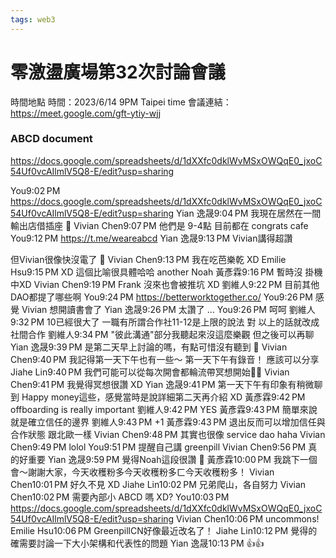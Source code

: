 ```yaml
---
tags: web3
---
```


# 零激盪廣場第32次討論會議

時間地點
時間：2023/6/14 9PM Taipei time
會議連結：https://meet.google.com/gft-ytiy-wjj

### ABCD document
https://docs.google.com/spreadsheets/d/1dXXfc0dklWvMSxOWQqE0_jxoC54Uf0vcAIlmlV5Q8-E/edit?usp=sharing

You9:02 PM
https://docs.google.com/spreadsheets/d/1dXXfc0dklWvMSxOWQqE0_jxoC54Uf0vcAIlmlV5Q8-E/edit?usp=sharing
Yian 逸晟9:04 PM
我現在居然在一間輸出店借插座 🤣
Vivian Chen9:07 PM
他們是 9-4點
目前都在 congrats cafe
You9:12 PM
https://t.me/weareabcd
Yian 逸晟9:13 PM
Vivian講得超讚

但Vivian很像快沒電了 🤣
Vivian Chen9:13 PM
我在吃芭樂乾 XD
Emilie Hsu9:15 PM
XD 這個比喻很具體哈哈 another Noah
黃彥霖9:16 PM
暫時沒
掛機中XD
Vivian Chen9:19 PM
Frank 沒來也會被推坑 XD
劉維人9:22 PM
目前其他DAO都提了哪些啊
You9:24 PM
https://betterworktogether.co/
You9:26 PM
感覺 Vivian 想開讀書會了
Yian 逸晟9:26 PM
太讚了 …
You9:26 PM
呵呵
劉維人9:32 PM
10已經很大了 一職有所謂合作社11-12是上限的說法
對 以上的話就改成社間合作
劉維人9:34 PM
"彼此溝通"部分我聽起來沒這麼樂觀 但之後可以再聊
Yian 逸晟9:39 PM
是第二天早上討論的嗎，有點可惜沒有聽到 🤣
Vivian Chen9:40 PM
我記得第一天下午也有一些～
第一天下午有錄音！
應該可以分享
Jiahe Lin9:40 PM
我們可能可以從每次開會都輪流帶冥想開始📿🤣
Vivian Chen9:41 PM
我覺得冥想很讚 XD
Yian 逸晟9:41 PM
第一天下午有印象有稍微聊到 Happy money這些，感覺當時是說詳細第二天再介紹 XD
黃彥霖9:42 PM
offboarding is really important
劉維人9:42 PM
YES
黃彥霖9:43 PM
簡單來說就是確立信任的邊界
劉維人9:43 PM
+1
黃彥霖9:43 PM
退出反而可以增加信任與合作狀態
跟北歐一樣
Vivian Chen9:48 PM
其實也很像 service dao haha
Vivian Chen9:49 PM
lolol
You9:51 PM
提醒自己講 greenpill
Vivian Chen9:56 PM
真的好重要
Yian 逸晟9:59 PM
覺得Noah這段很讚 🙏
黃彥霖10:00 PM
我跳下一個會～謝謝大家，今天收穫粉多今天收穫粉多ㄈ今天收穫粉多！
Vivian Chen10:01 PM
好久不見 XD
Jiahe Lin10:02 PM
兄弟爬山，各自努力
Vivian Chen10:02 PM
需要內部小 ABCD 嗎 XD?
You10:03 PM
https://docs.google.com/spreadsheets/d/1dXXfc0dklWvMSxOWQqE0_jxoC54Uf0vcAIlmlV5Q8-E/edit?usp=sharing
Vivian Chen10:06 PM
uncommons!
Emilie Hsu10:06 PM
GreenpillCN好像最近改名了！
Jiahe Lin10:12 PM
覺得的確需要討論一下大小架構和代表性的問題
Yian 逸晟10:13 PM
👍👍